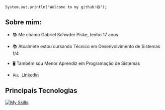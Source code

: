 <code>System.out.println("Welcome to my github!😆");</code>

## Sobre mim:
- <p>📚 Me chamo Gabriel Schwder Piske, tenho 17 anos.</p>
- <p>📚 Atualmete estou cursando Técnico em Desenvolvimento de Sistemas 1/4</p>
- <p>🖥 Também sou Menor Aprendiz em Programação de Sistemas</p>
- <a href="https://br.linkedin.com/in/gabriel-piske" target="_blank"><img align="center" alt="Piske-Linkedin" height="15" width="25" src="https://cdn.jsdelivr.net/gh/devicons/devicon/icons/linkedin/linkedin-original.svg"> Linkedin</a>

## Principais Tecnologias

[![My Skills](https://skillicons.dev/icons?i=java,mysql,git&theme=dark)](https://skillicons.dev)
